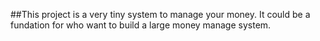 ##This project is a very tiny system to manage your money.
It could be a fundation for who want to build a large money manage system.
